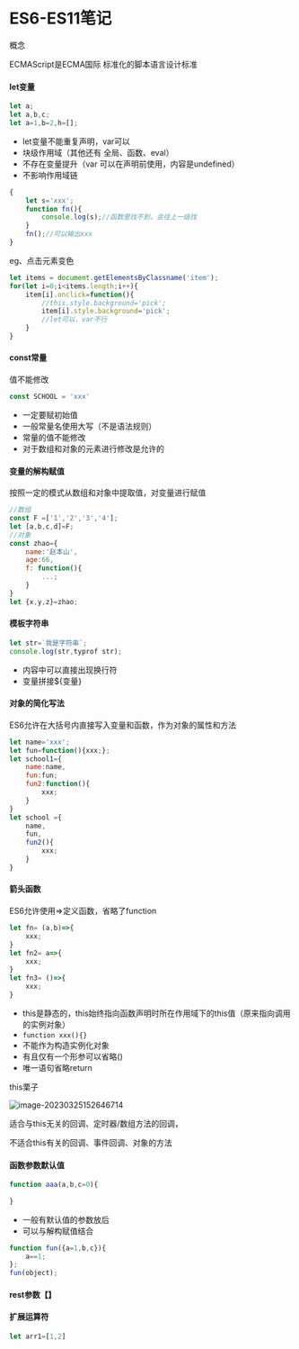 # ES6-ES11笔记

概念

ECMAScript是ECMA国际 标准化的脚本语言设计标准

#### let变量

```js
let a;
let a,b,c;
let a=1,b=2,h=[];
```

- let变量不能重复声明，var可以
- 块级作用域（其他还有 全局、函数、eval）
- 不存在变量提升（var 可以在声明前使用，内容是undefined）
- 不影响作用域链

```js
{
    let s='xxx';
    function fn(){
        console.log(s);//函数里找不到，会往上一级找
    }
    fn();//可以输出xxx
}
```

eg、点击元素变色

```js
let items = document.getElementsByClassname('item');
for(let i=0;i<items.length;i++){
    item[i].onclick=function(){
        //this.style.background='pick';
        item[i].style.background='pick';
        //let可以，var不行
    }
}
```

#### const常量

值不能修改

```js
const SCHOOL = 'xxx'
```

- 一定要赋初始值
- 一般常量名使用大写（不是语法规则）
- 常量的值不能修改
- 对于数组和对象的元素进行修改是允许的

#### 变量的解构赋值

按照一定的模式从数组和对象中提取值，对变量进行赋值

```js
//数组
const F =['1','2','3','4'];
let [a,b,c,d]=F;
//对象
const zhao={
    name:'赵本山',
    age:66,
    f: function(){
        ...;
    }
}
let {x,y,z}=zhao;
```

#### 模板字符串

```js
let str=`我是字符串`;
console.log(str,typrof str);
```

- 内容中可以直接出现换行符
- 变量拼接${变量}

#### 对象的简化写法

ES6允许在大括号内直接写入变量和函数，作为对象的属性和方法

```js
let name='xxx';
let fun=function(){xxx;};
let school1={
    name:name,
    fun:fun;
    fun2:function(){
        xxx;
    }
}
let school ={
    name,
    fun,
    fun2(){
        xxx;
    }
}
```

#### 箭头函数

ES6允许使用=>定义函数，省略了function

```js
let fn= (a,b)=>{
    xxx;
}
let fn2= a=>{
    xxx;
}
let fn3= ()=>{
    xxx;
}
```

- this是静态的，this始终指向函数声明时所在作用域下的this值（原来指向调用的实例对象）
- `function xxx(){}`
- 不能作为构造实例化对象
- 有且仅有一个形参可以省略()
- 唯一语句省略return

this栗子

![image-20230325152646714](ECMAScript笔记.assets/image-20230325152646714.png)

适合与this无关的回调、定时器/数组方法的回调，

不适合this有关的回调、事件回调、对象的方法

#### 函数参数默认值

```js
function aaa(a,b,c=0){
    
}
```

- 一般有默认值的参数放后
- 可以与解构赋值结合

```js
function fun({a=1,b,c}){
    a==1;
};
fun(object);
```



#### rest参数【】



#### 扩展运算符

```js
let arr1=[1,2]
```

